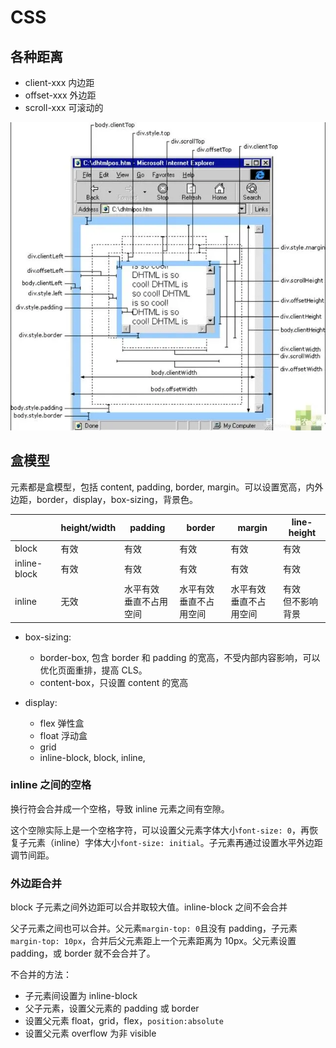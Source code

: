 # CSS

## 各种距离

- client-xxx 内边距
- offset-xxx 外边距
- scroll-xxx 可滚动的

![css各种距离](/images/CSS各种距离.png)

## 盒模型

元素都是盒模型，包括 content, padding, border, margin。可以设置宽高，内外边距，border，display，box-sizing，背景色。

|              | height/width | padding                     | border                      | margin                      | line-height           |
| ------------ | ------------ | --------------------------- | --------------------------- | --------------------------- | --------------------- |
| block        | 有效         | 有效                        | 有效                        | 有效                        | 有效                  |
| inline-block | 有效         | 有效                        | 有效                        | 有效                        | 有效                  |
| inline       | 无效         | 水平有效<br/>垂直不占用空间 | 水平有效<br/>垂直不占用空间 | 水平有效<br/>垂直不占用空间 | 有效<br/>但不影响背景 |

- box-sizing:

  - border-box, 包含 border 和 padding 的宽高，不受内部内容影响，可以优化页面重排，提高 CLS。
  - content-box，只设置 content 的宽高

- display:
  - flex 弹性盒
  - float 浮动盒
  - grid
  - inline-block, block, inline,

### inline 之间的空格

换行符会合并成一个空格，导致 inline 元素之间有空隙。

这个空隙实际上是一个空格字符，可以设置父元素字体大小`font-size: 0`，再恢复子元素（inline）字体大小`font-size: initial`。子元素再通过设置水平外边距调节间距。

### 外边距合并

block 子元素之间外边距可以合并取较大值。inline-block 之间不会合并

父子元素之间也可以合并。父元素`margin-top: 0`且没有 padding，子元素`margin-top: 10px`，合并后父元素距上一个元素距离为 10px。父元素设置 padding，或 border 就不会合并了。

不合并的方法：

- 子元素间设置为 inline-block
- 父子元素，设置父元素的 padding 或 border
- 设置父元素 float，grid，flex，`position:absolute`
- 设置父元素 overflow 为非 visible
